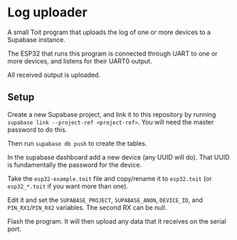 # Log uploader

A small Toit program that uploads the log of one or more devices
  to a Supabase instance.

The ESP32 that runs this program is connected through UART to one or more
  devices, and listens for their UART0 output.

All received output is uploaded.

## Setup
Create a new Supabase project, and link it to this repository by
running `supabase link --project-ref <project-ref>`. You will need
the master password to do this.

Then run `supabase db push` to create the tables.

In the supabase dashboard add a new device (any UUID will do). That
UUID is fundamentally the password for the device.

Take the `esp32-example.toit` file and copy/rename it to
`esp32.toit` (or `esp32_*.toit` if you want more than one).

Edit it and set the `SUPABASE_PROJECT`, `SUPABASE_ANON`, `DEVICE_ID`, and
  `PIN_RX1`/`PIN_RX2` variables. The second RX can be null.

Flash the program. It will then upload any data that it receives on the
serial port.
